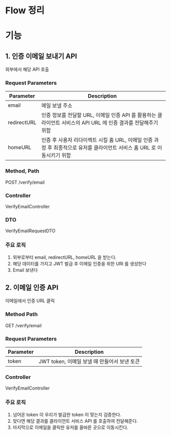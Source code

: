 Flow 정리
=========

# 기능

## 1. 인증 이메일 보내기 API
외부에서 해당 API 호출  

### Request Parameters
|Parameter|Description|
|---------|-----------|
|email|메일 보낼 주소|
|redirectURL|인증 정보를 전달할 URL, 이메일 인증 API 를 활용하는 클라이언트 서비스의 API URL 에 인증 결과를 전달해주기 위함|
|homeURL|인증 후 사용자 리다이렉트 시킬 홈 URL, 이메일 인증 과정 후 최종적으로 유저를 클라이언트 서비스 홈 URL 로 이동시키기 위함|

### Method, Path
POST /verify/email  

### Controller
VerifyEmailController

### DTO
VerifyEmailRequestDTO

### 주요 로직
1. 외부로부터 email, redirectURL, homeURL 을 받는다.  
2. 해당 데이터를 가지고 JWT 발급 후 이메일 인증을 위한 URI 를 생성한다 
3. Email 보낸다  

## 2. 이메일 인증 API
이메일에서 인증 URL 클릭 

### Method Path
GET /verify/email

### Request Parameters
|Parameter|Description|
|---------|-----------|
|token|JWT token, 이메일 보낼 때 만들어서 보낸 토큰|

### Controller
VerifyEmailController

### 주요 로직
1. 넘어온 token 이 우리가 발급한 token 이 맞는지 검증한다.  
2. 맞다면 해당 결과를 클라이언트 서비스 API 를 호출하여 전달해준다.  
3. 마지막으로 이메일을 클릭한 유저를 올바른 곳으로 이동시킨다.  

